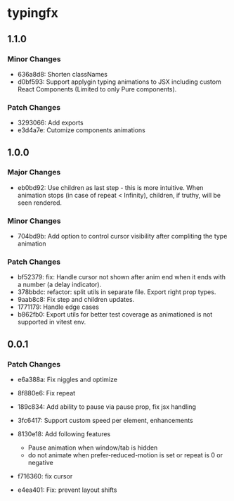 # typingfx

## 1.1.0

### Minor Changes

- 636a8d8: Shorten classNames
- d0bf593: Support applygin typing animations to JSX including custom React Components (Limited to only Pure components).

### Patch Changes

- 3293066: Add exports
- e3d4a7e: Cutomize components animations

## 1.0.0

### Major Changes

- eb0bd92: Use children as last step - this is more intuitive. When animation stops (in case of repeat < Infinity), children, if truthy, will be seen rendered.

### Minor Changes

- 704bd9b: Add option to control cursor visibility after compliting the type animation

### Patch Changes

- bf52379: fix: Handle cursor not shown after anim end when it ends with a number (a delay indicator).
- 378bbdc: refactor: split utils in separate file. Export right prop types.
- 9aab8c8: Fix step and children updates.
- 1771179: Handle edge cases
- b862fb0: Export utils for better test coverage as animationed is not supported in vitest env.

## 0.0.1

### Patch Changes

- e6a388a: Fix niggles and optimize
- 8f880e6: Fix repeat
- 189c834: Add ability to pause via pause prop, fix jsx handling
- 3fc6417: Support custom speed per element, enhancements
- 8130e18: Add following features

  - Pause animation when window/tab is hidden
  - do not animate when prefer-reduced-motion is set or repeat is 0 or negative

- f716360: fix cursor
- e4ea401: Fix: prevent layout shifts
